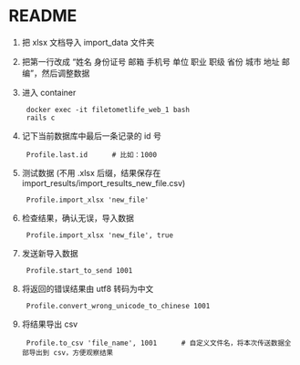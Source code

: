 # README

1. 把 xlsx 文档导入 import_data 文件夹

2. 把第一行改成 “姓名 身份证号  邮箱  手机号 单位  职业  职级  省份  城市  地址  邮编”，然后调整数据

3. 进入 container

        docker exec -it filetometlife_web_1 bash
        rails c

4. 记下当前数据库中最后一条记录的 id 号

        Profile.last.id      # 比如：1000

5. 测试数据 (不用 .xlsx 后缀，结果保存在 import_results/import_results_new_file.csv)

        Profile.import_xlsx 'new_file'

6. 检查结果，确认无误，导入数据

        Profile.import_xlsx 'new_file', true

7. 发送新导入数据

        Profile.start_to_send 1001

8. 将返回的错误结果由 utf8 转码为中文

        Profile.convert_wrong_unicode_to_chinese 1001

9. 将结果导出 csv
 
        Profile.to_csv 'file_name', 1001      # 自定义文件名，将本次传送数据全部导出到 csv，方便观察结果